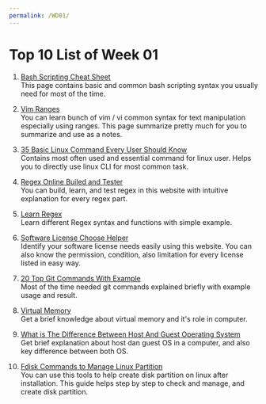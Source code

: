 ```yaml
---
permalink: /WD01/
---
```


# Top 10 List of Week 01

1. [Bash Scripting Cheat Sheet](https://devhints.io/bash)<br>
This page contains basic and common bash scripting syntax you usually need for most of the time.

2. [Vim Ranges](https://vim.fandom.com/wiki/Ranges)<br>
You can learn bunch of vim / vi common syntax for text manipulation especially using ranges.
This page summarize pretty much for you to summarize and use as a notes.

3. [35 Basic Linux Command Every User Should Know](https://www.hostinger.com/tutorials/linux-commands)<br>
Contains most often used and essential command for linux user.
Helps you to directly use linux CLI for most common task.

4. [Regex Online Builed and Tester](https://regexr.com/)<br>
You can build, learn, and test regex in this website with intuitive explanation for every regex part.

5. [Learn Regex](https://github.com/ziishaned/learn-regex/blob/master/README.md)<br>
Learn different Regex syntax and functions with simple example.

6. [Software License Choose Helper](https://choosealicense.com/)<br>
Identify your software license needs easily using this website. 
You can also know the permission, condition, also limitation for every license listed in easy way.

7. [20 Top Git Commands With Example](https://dzone.com/articles/top-20-git-commands-with-examples)<br>
Most of the time needed git commands explained briefly with example usage and result.

8. [Virtual Memory](https://www.learncomputerscienceonline.com/virtual-memory/)<br>
Get a brief knowledge about virtual memory and it's role in computer.

9. [What is The Difference Between Host And Guest Operating System](https://pediaa.com/what-is-the-difference-between-host-and-guest-operating-system/)<br>
Get brief explanation about host dan guest OS in a computer, and also key difference between both OS.

10. [Fdisk Commands to Manage Linux Partition](https://www.tecmint.com/fdisk-commands-to-manage-linux-disk-partitions/)<br>
You can use this tools to help create disk partition on linux after installation.
This guide helps step by step to check and manage, and create disk partition.

